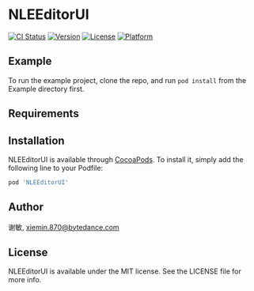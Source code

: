 # NLEEditorUI

[![CI Status](https://img.shields.io/travis/谢敏/NLEEditorUI.svg?style=flat)](https://travis-ci.org/谢敏/NLEEditorUI)
[![Version](https://img.shields.io/cocoapods/v/NLEEditorUI.svg?style=flat)](https://cocoapods.org/pods/NLEEditorUI)
[![License](https://img.shields.io/cocoapods/l/NLEEditorUI.svg?style=flat)](https://cocoapods.org/pods/NLEEditorUI)
[![Platform](https://img.shields.io/cocoapods/p/NLEEditorUI.svg?style=flat)](https://cocoapods.org/pods/NLEEditorUI)

## Example

To run the example project, clone the repo, and run `pod install` from the Example directory first.

## Requirements

## Installation

NLEEditorUI is available through [CocoaPods](https://cocoapods.org). To install
it, simply add the following line to your Podfile:

```ruby
pod 'NLEEditorUI'
```

## Author

谢敏, xiemin.870@bytedance.com

## License

NLEEditorUI is available under the MIT license. See the LICENSE file for more info.
